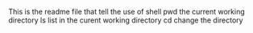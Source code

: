 This is the readme file that tell the use of shell
pwd the current working directory
ls list in the curent working directory
cd change the directory
